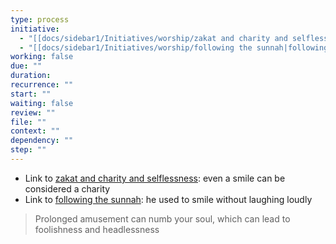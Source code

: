 ```yaml
---
type: process
initiative:
  - "[[docs/sidebar1/Initiatives/worship/zakat and charity and selflessness|zakat and charity and selflessness]]"
  - "[[docs/sidebar1/Initiatives/worship/following the sunnah|following the sunnah]]"
working: false
due: ""
duration: 
recurrence: ""
start: ""
waiting: false
review: ""
file: ""
context: ""
dependency: ""
step: ""
---
```


* Link to [zakat and charity and selflessness](docs/sidebar1/Initiatives/worship/zakat%20and%20charity%20and%20selflessness.md): even a smile can be considered a charity
* Link to [following the sunnah](docs/sidebar1/Initiatives/worship/following%20the%20sunnah.md): he used to smile without laughing loudly

> Prolonged amusement can numb your soul, which can lead to foolishness and headlessness

